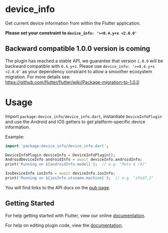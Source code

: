 # device_info

Get current device information from within the Flutter application.

**Please set your constraint to `device_info: '>=0.4.y+x <2.0.0'`**

## Backward compatible 1.0.0 version is coming
The plugin has reached a stable API, we guarantee that version `1.0.0` will be backward compatible with `0.4.y+z`.
Please use `device_info: '>=0.4.y+x <2.0.0'` as your dependency constraint to allow a smoother ecosystem migration.
For more details see: https://github.com/flutter/flutter/wiki/Package-migration-to-1.0.0

# Usage

Import `package:device_info/device_info.dart`, instantiate `DeviceInfoPlugin`
and use the Android and iOS getters to get platform-specific device
information.

Example:

```dart
import 'package:device_info/device_info.dart';

DeviceInfoPlugin deviceInfo = DeviceInfoPlugin();
AndroidDeviceInfo androidInfo = await deviceInfo.androidInfo;
print('Running on ${androidInfo.model}');  // e.g. "Moto G (4)"

IosDeviceInfo iosInfo = await deviceInfo.iosInfo;
print('Running on ${iosInfo.utsname.machine}');  // e.g. "iPod7,1"
```

You will find links to the API docs on the [pub page](https://pub.dartlang.org/packages/device_info).

## Getting Started

For help getting started with Flutter, view our online
[documentation](https://flutter.io/).

For help on editing plugin code, view the [documentation](https://flutter.io/platform-plugins/#edit-code).
